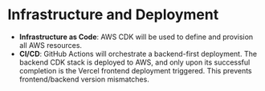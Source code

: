 # Infrastructure and Deployment

- **Infrastructure as Code**: AWS CDK will be used to define and provision all AWS resources.
- **CI/CD**: GitHub Actions will orchestrate a backend-first deployment. The backend CDK stack is deployed to AWS, and only upon its successful completion is the Vercel frontend deployment triggered. This prevents frontend/backend version mismatches.
